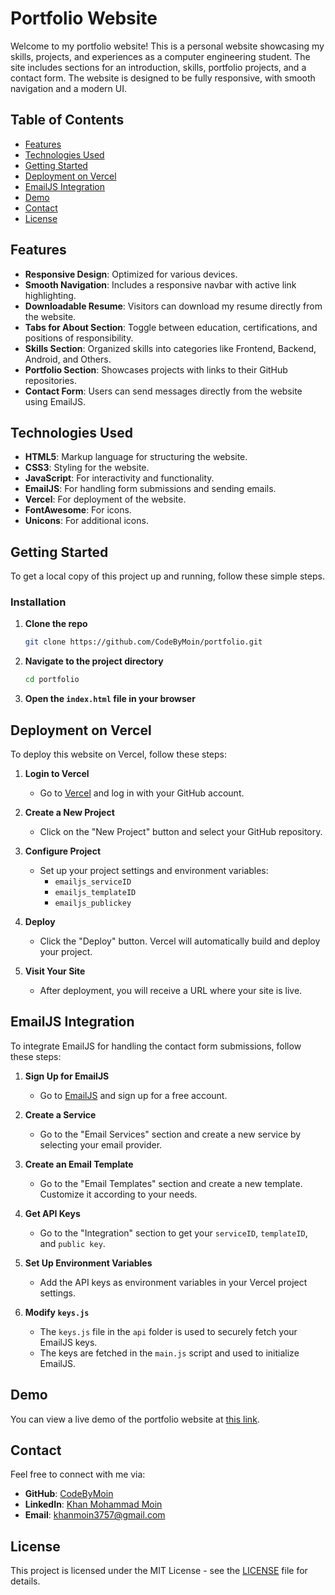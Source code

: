 # Portfolio Website

Welcome to my portfolio website! This is a personal website showcasing my skills, projects, and experiences as a computer engineering student. The site includes sections for an introduction, skills, portfolio projects, and a contact form. The website is designed to be fully responsive, with smooth navigation and a modern UI.

## Table of Contents

- [Features](#features)
- [Technologies Used](#technologies-used)
- [Getting Started](#getting-started)
- [Deployment on Vercel](#deployment-on-vercel)
- [EmailJS Integration](#emailjs-integration)
- [Demo](#demo)
- [Contact](#contact)
- [License](#license)

## Features

- **Responsive Design**: Optimized for various devices.
- **Smooth Navigation**: Includes a responsive navbar with active link highlighting.
- **Downloadable Resume**: Visitors can download my resume directly from the website.
- **Tabs for About Section**: Toggle between education, certifications, and positions of responsibility.
- **Skills Section**: Organized skills into categories like Frontend, Backend, Android, and Others.
- **Portfolio Section**: Showcases projects with links to their GitHub repositories.
- **Contact Form**: Users can send messages directly from the website using EmailJS.

## Technologies Used

- **HTML5**: Markup language for structuring the website.
- **CSS3**: Styling for the website.
- **JavaScript**: For interactivity and functionality.
- **EmailJS**: For handling form submissions and sending emails.
- **Vercel**: For deployment of the website.
- **FontAwesome**: For icons.
- **Unicons**: For additional icons.

## Getting Started

To get a local copy of this project up and running, follow these simple steps.

### Installation

1. **Clone the repo**
   ```bash
   git clone https://github.com/CodeByMoin/portfolio.git
   ```
2. **Navigate to the project directory**
   ```bash
   cd portfolio
   ```
3. **Open the `index.html` file in your browser**

## Deployment on Vercel

To deploy this website on Vercel, follow these steps:

1. **Login to Vercel**
   - Go to [Vercel](https://vercel.com/) and log in with your GitHub account.

2. **Create a New Project**
   - Click on the "New Project" button and select your GitHub repository.

3. **Configure Project**
   - Set up your project settings and environment variables:
     - `emailjs_serviceID`
     - `emailjs_templateID`
     - `emailjs_publickey`

4. **Deploy**
   - Click the "Deploy" button. Vercel will automatically build and deploy your project.

5. **Visit Your Site**
   - After deployment, you will receive a URL where your site is live.

## EmailJS Integration

To integrate EmailJS for handling the contact form submissions, follow these steps:

1. **Sign Up for EmailJS**
   - Go to [EmailJS](https://www.emailjs.com/) and sign up for a free account.

2. **Create a Service**
   - Go to the "Email Services" section and create a new service by selecting your email provider.

3. **Create an Email Template**
   - Go to the "Email Templates" section and create a new template. Customize it according to your needs.

4. **Get API Keys**
   - Go to the "Integration" section to get your `serviceID`, `templateID`, and `public key`.

5. **Set Up Environment Variables**
   - Add the API keys as environment variables in your Vercel project settings.

6. **Modify `keys.js`**
   - The `keys.js` file in the `api` folder is used to securely fetch your EmailJS keys.
   - The keys are fetched in the `main.js` script and used to initialize EmailJS.

## Demo

You can view a live demo of the portfolio website at [this link](https://www.khanmoin.online/).

## Contact

Feel free to connect with me via:
- **GitHub**: [CodeByMoin](https://github.com/CodeByMoin)
- **LinkedIn**: [Khan Mohammad Moin](https://www.linkedin.com/in/khan-mohammad-moin/)
- **Email**: [khanmoin3757@gmail.com](mailto:khanmoin3757@gmail.com)

## License

This project is licensed under the MIT License - see the [LICENSE](LICENSE) file for details.
